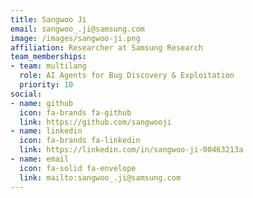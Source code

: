 ```yaml
---
title: Sangwoo Ji
email: sangwoo_.ji@samsung.com
image: /images/sangwoo-ji.png
affiliation: Researcher at Samsung Research
team_memberships:
- team: multilang
  role: AI Agents for Bug Discovery & Exploitation
  priority: 10
social:
- name: github
  icon: fa-brands fa-github
  link: https://github.com/sangwooji
- name: linkedin
  icon: fa-brands fa-linkedin
  link: https://linkedin.com/in/sangwoo-ji-00463213a
- name: email
  icon: fa-solid fa-envelope
  link: mailto:sangwoo_.ji@samsung.com
---
```




